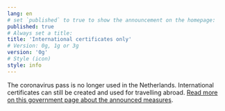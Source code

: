 ```yaml
---
lang: en
# set `published` to true to show the announcement on the homepage:
published: true
# Always set a title:
title: 'International certificates only'
# Version: 0g, 1g or 3g
version: '0g'
# Style (icon)
style: info
---
```

The coronavirus pass is no longer used in the Netherlands. International certificates can still be created and used for travelling abroad. <a href="https://www.government.nl/topics/coronavirus-covid-19/tackling-new-coronavirus-in-the-netherlands/measures-announced" rel="noopener noreferrer" target="_blank">Read more on this government page about the announced measures</a>.
